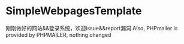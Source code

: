 # SimpleWebpagesTemplate
刚刚做好的网站&&登录系统，欢迎issue&&report漏洞
Also, PHPmailer is provided by PHPMAILER, nothing changed
